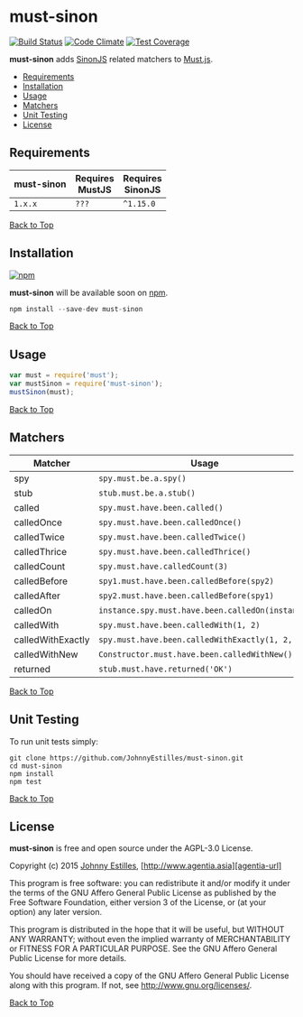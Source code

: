 # <a name="top"></a>must-sinon

[![Build Status][travis-badge]][travis-url]
[![Code Climate][gpa-badge]][codeclimate-url]
[![Test Coverage][coverage-badge]][codeclimate-url]

**must-sinon** adds [SinonJS][sinon-url] related matchers to [Must.js][must-url].

- [Requirements](#requirements)
- [Installation](#installation)
- [Usage](#usage)
- [Matchers](#matchers)
- [Unit Testing](#unit-testing)
- [License](#license)

<a name="requirements"></a>
## Requirements

must-sinon | Requires<br>MustJS | Requires<br>SinonJS
--- | --- | ---
`1.x.x` | `???` | `^1.15.0`

[Back to Top](#top)

<a name="installation"></a>
## Installation
[![npm][npm-badge]][npm-url]

**must-sinon** will be available soon on [npm][npm-url].

```js
npm install --save-dev must-sinon
```

[Back to Top](#top)

<a name="usage"></a>
## Usage
```js
var must = require('must');
var mustSinon = require('must-sinon');
mustSinon(must);
```

[Back to Top](#top)

<a name="matchers"></a>
## Matchers

Matcher | Usage
--- | ---
spy | `spy.must.be.a.spy()`
stub | `stub.must.be.a.stub()`
called | `spy.must.have.been.called()`
calledOnce | `spy.must.have.been.calledOnce()`
calledTwice | `spy.must.have.been.calledTwice()`
calledThrice | `spy.must.have.been.calledThrice()`
calledCount | `spy.must.have.calledCount(3)`
calledBefore | `spy1.must.have.been.calledBefore(spy2)`
calledAfter | `spy2.must.have.been.calledBefore(spy1)`
calledOn | `instance.spy.must.have.been.calledOn(instance)`
calledWith | `spy.must.have.been.calledWith(1, 2)`
calledWithExactly | `spy.must.have.been.calledWithExactly(1, 2, 3)`
calledWithNew | `Constructor.must.have.been.calledWithNew()`
returned | `stub.must.have.returned('OK')`

[Back to Top](#top)

<a name="unit-testing"></a>
## Unit Testing
To run unit tests simply:

```
git clone https://github.com/JohnnyEstilles/must-sinon.git
cd must-sinon
npm install
npm test
```

[Back to Top](#top)

<a name="license"></a>
## License
**must-sinon** is free and open source under the AGPL-3.0 License.

Copyright (c) 2015 [Johnny Estilles][jme-url], [http://www.agentia.asia][agentia-url]

This program is free software: you can redistribute it and/or modify
it under the terms of the GNU Affero General Public License as
published by the Free Software Foundation, either version 3 of the
License, or (at your option) any later version.

This program is distributed in the hope that it will be useful,
but WITHOUT ANY WARRANTY; without even the implied warranty of
MERCHANTABILITY or FITNESS FOR A PARTICULAR PURPOSE.  See the
GNU Affero General Public License for more details.

You should have received a copy of the GNU Affero General Public License
along with this program.  If not, see <http://www.gnu.org/licenses/>.

[Back to Top](#top)

[jme-url]: https://github.com/JohnnyEstilles
[agentia-url]: http://www.agentia.asia

[travis-badge]: https://travis-ci.org/JohnnyEstilles/must-sinon.svg?branch=master
[travis-url]: https://travis-ci.org/JohnnyEstilles/must-sinon

[codeclimate-url]: https://codeclimate.com/github/JohnnyEstilles/must-sinon
[gpa-badge]: https://codeclimate.com/github/JohnnyEstilles/must-sinon/badges/gpa.svg
[coverage-badge]: https://codeclimate.com/github/JohnnyEstilles/must-sinon/badges/coverage.svg

[npm-badge]: https://badge.fury.io/js/must-sinon.svg
[npm-url]: https://npmjs.org/package/must-sinon

[must-url]: https://github.com/moll/js-must
[sinon-url]: http://sinonjs.org
